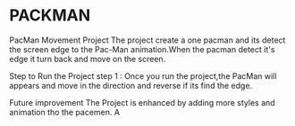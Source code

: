 # PACKMAN
PacMan Movement Project The project create a one pacman and its detect the screen edge to the Pac-Man animation.When the pacman detect it's edge it turn back and move on the screen.

Step to Run the Project 
step 1 : Once you run the project,the PacMan will appears and move in the direction and reverse if its find the edge.

Future improvement The Project is enhanced by adding more styles and animation tho the pacemen.
A
